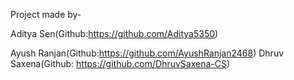 Project made by-

Aditya Sen(Github:https://github.com/Aditya5350)

Ayush Ranjan(Github:https://github.com/AyushRanjan2468)
Dhruv 
Saxena(Github: https://github.com/DhruvSaxena-CS)

